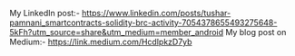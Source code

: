My LinkedIn post:-
    https://www.linkedin.com/posts/tushar-pamnani_smartcontracts-solidity-brc-activity-7054378655493275648-5kFh?utm_source=share&utm_medium=member_android
My blog post on Medium:-
    https://link.medium.com/HcdlpkzD7yb
